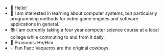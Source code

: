- 👋 Hello!
- 🧠 I am interested in learning about computer systems, but particularly programming methods for video game engines and software applications in general.
- 📚 I am currently taking a four year computer science course at a local college while commuting to and from it daily.
- 🤠 Pronouns: He/Him
- 💡 Fun Fact: Vaqueros are the original cowboys.

<!---
10PAM/10PAM is a ✨ special ✨ repository because its `README.md` (this file) appears on your GitHub profile.
You can click the Preview link to take a look at your changes.
--->

